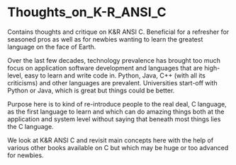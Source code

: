 # Thoughts_on_K-R_ANSI_C
Contains thoughts and critique on K&R ANSI C. Beneficial for a refresher for seasoned pros as well as for newbies wanting to learn the greatest language on the face of Earth.

Over the last few decades, technology prevalence has brought too much focus on application software development and languages that are high-level, easy to learn and write code in. Python, Java, C++ (with all its criticisms) and other languages are prevalent. Universities start-off with Python or Java, which is great but things could be better.

Purpose here is to kind of re-introduce people to the real deal, C language, as the first language to learn and which can do amazing things both at the application and system level without saying that beneath most things lies the C language.

We look at K&R ANSI C and revisit main concepts here with the help of various other books available on C but which may be huge or too advanced for newbies.  
